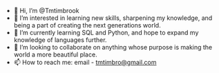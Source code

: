 - 👋 Hi, I’m @Tmtimbrook
- 👀 I’m interested in learning new skills, sharpening my knowledge, and being a part of creating the next generations world. 
- 🌱 I’m currently learning SQL and Python, and hope to expand my knowledge of languages further.
- 💞️ I’m looking to collaborate on anything whose purpose is making the world a more beautiful place.
- 📫 How to reach me: email - tmtimbro@gmail.com

<!---
Tmtimbrook/Tmtimbrook is a ✨ special ✨ repository because its `README.md` (this file) appears on your GitHub profile.
You can click the Preview link to take a look at your changes.
--->
